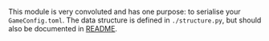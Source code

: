 This module is very convoluted and has one purpose: to serialise your `GameConfig.toml`.
The data structure is defined in `./structure.py`, but should also be documented in [README](../../README.md).
